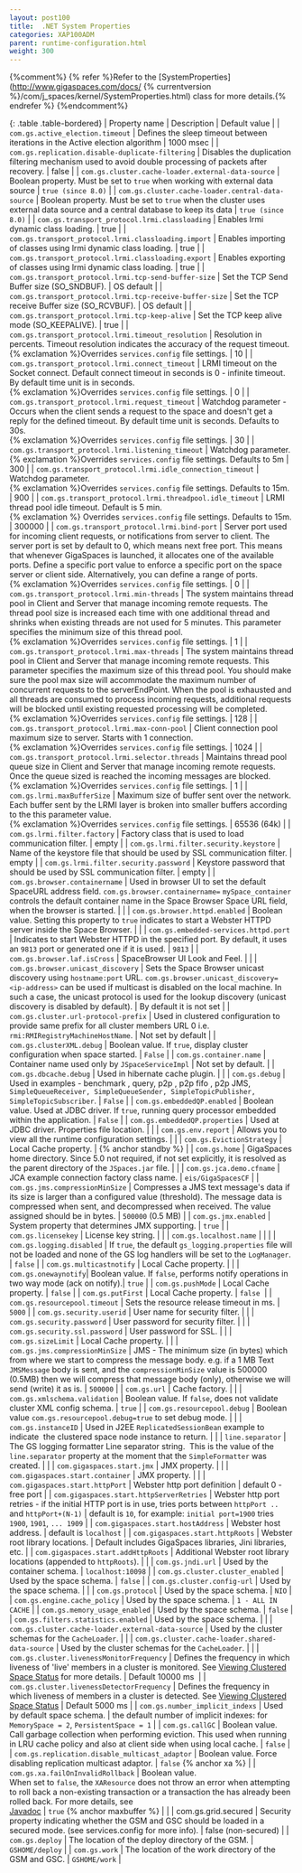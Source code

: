 ```yaml
---
layout: post100
title:  .NET System Properties
categories: XAP100ADM
parent: runtime-configuration.html
weight: 300
---
```



{%comment%}
{% refer %}Refer to the [SystemProperties](http://www.gigaspaces.com/docs/ {% currentversion %}/com/j_spaces/kernel/SystemProperties.html) class for more details.{% endrefer %}
{%endcomment%}

{: .table .table-bordered}
| Property name  | Description | Default value  |
| `com.gs.active_election.timeout` | Defines the sleep timeout between iterations in the Active election algorithm | 1000 msec |
| `com.gs.replication.disable-duplicate-filtering` | Disables the duplication filtering mechanism used to avoid double processing of packets after recovery. | false |
| `com.gs.cluster.cache-loader.external-data-source` | Boolean property. Must be set to `true` when working with external data source | `true (since 8.0)` |
| `com.gs.cluster.cache-loader.central-data-source` | Boolean property. Must be set to `true` when the cluster uses external data source and a central database to keep its data | `true (since 8.0)` |
| `com.gs.transport_protocol.lrmi.classloading` | Enables lrmi dynamic class loading. | true |
| `com.gs.transport_protocol.lrmi.classloading.import` | Enables importing of classes using lrmi dynamic class loading. | true |
| `com.gs.transport_protocol.lrmi.classloading.export` | Enables exporting of classes using lrmi dynamic class loading. | true |
| `com.gs.transport_protocol.lrmi.tcp-send-buffer-size` | Set the TCP Send Buffer size (SO_SNDBUF). | OS default |
| `com.gs.transport_protocol.lrmi.tcp-receive-buffer-size` | Set the TCP receive Buffer size (SO_RCVBUF). | OS default |
| `com.gs.transport_protocol.lrmi.tcp-keep-alive` | Set the TCP keep alive mode (SO_KEEPALIVE). | true |
| `com.gs.transport_protocol.lrmi.timeout_resolution` | Resolution in percents. Timeout resolution indicates the accuracy of the request timeout.<br/>{% exclamation %}Overrides `services.config` file settings. | 10 |
| `com.gs.transport_protocol.lrmi.connect_timeout` | LRMI timeout on the Socket connect. Default connect timeout in seconds is 0 - infinite timeout. By default time unit is in seconds.<br/>{% exclamation %}Overrides `services.config` file settings. | 0 |
| `com.gs.transport_protocol.lrmi.request_timeout` | Watchdog parameter - Occurs when the client sends a request to the space and doesn't get a reply for the defined timeout. By default time unit is seconds. Defaults to 30s.<br/>{% exclamation %}Overrides `services.config` file settings. | 30 |
| `com.gs.transport_protocol.lrmi.listening_timeout` | Watchdog parameter.<br/>{% exclamation %}Overrides `services.config` file settings. Defaults to 5m | 300 |
| `com.gs.transport_protocol.lrmi.idle_connection_timeout` | Watchdog parameter.<br/>{% exclamation %}Overrides `services.config` file settings. Defaults to 15m. | 900 |
| `com.gs.transport_protocol.lrmi.threadpool.idle_timeout` | LRMI thread pool idle timeout. Default is 5 min.<br/>{% exclamation %} Overrides `services.config` file settings. Defaults to 15m. | 300000 |
| `com.gs.transport_protocol.lrmi.bind-port` | Server port used for incoming client requests, or notifications from server to client. The server port is set by default to 0, which means next free port. This means that whenever GigaSpaces is launched, it allocates one of the available ports. Define a specific port value to enforce a specific port on the space server or client side. Alternatively, you can define a range of ports.<br/>{% exclamation %}Overrides `services.config` file settings. | 0 |
| `com.gs.transport_protocol.lrmi.min-threads` | The system maintains thread pool in Client and Server that manage incoming remote requests. The thread pool size is increased each time with one additional thread and shrinks when existing threads are not used for 5 minutes. This parameter specifies the minimum size of this thread pool.<br/>{% exclamation %}Overrides `services.config` file settings. | 1 |
| `com.gs.transport_protocol.lrmi.max-threads` | The system maintains thread pool in Client and Server that manage incoming remote requests. This parameter specifies the maximum size of this thread pool. You should make sure the pool max size will accommodate the maximum number of concurrent requests to the serverEndPoint. When the pool is exhausted and all threads are consumed to process incoming requests, additional requests will be blocked until existing requested processing will be completed.<br/>{% exclamation %}Overrides `services.config` file settings. | 128 |
| `com.gs.transport_protocol.lrmi.max-conn-pool` | Client connection pool maximum size to server. Starts with 1 connection.<br/>{% exclamation %}Overrides `services.config` file settings. | 1024 |
| `com.gs.transport_protocol.lrmi.selector.threads` | Maintains thread pool queue size in Client and Server that manage incoming remote requests. Once the queue sized is reached the incoming messages are blocked.<br/>{% exclamation %}Overrides `services.config` file settings. | 1 |
| `com.gs.lrmi.maxBufferSize` | Maximum size of buffer sent over the network. Each buffer sent by the LRMI layer is broken into smaller buffers according to the this parameter value.<br/>{% exclamation %}Overrides `services.config` file settings. | 65536 (64k) |
| `com.gs.lrmi.filter.factory` | Factory class that is used to load communication filter. | empty |
| `com.gs.lrmi.filter.security.keystore` | Name of the keystore file that should be used by SSL communication filter. | empty |
| `com.gs.lrmi.filter.security.password` | Keystore password that should be used by SSL communication filter. | empty |
| `com.gs.browser.containername` | Used in browser UI to set the default SpaceURL address field. `com.gs.browser.containername=` `mySpace_container` controls the default container name in the Space Browser Space URL field, when the browser is started. | |
| `com.gs.browser.httpd.enabled` | Boolean value. Setting this property to `true` indicates to start a Webster HTTPD server inside the Space Browser. | |
| `com.gs.embedded-services.httpd.port` | Indicates to start Webster HTTPD in the specified port. By default, it uses an `9813` port or generated one if it is used. | `9813` |
| `com.gs.browser.laf.isCross` | SpaceBrowser UI Look and Feel. | |
| `com.gs.browser.unicast_discovery` | Sets the Space Browser unicast discovery using `hostname:port` URL. `com.gs.browser.unicast_discovery=` `<ip-address>` can be used if multicast is disabled on the local machine. In such a case, the unicast protocol is used for the lookup discovery (unicast discovery is disabled by default). | By default it is not set |
| `com.gs.cluster.url-protocol-prefix` | Used in clustered configuration to provide same prefix for all cluster members URL 0 i.e. `rmi:RMIRegistryMachineHostName`\. | Not set by default |
| `com.gs.clusterXML.debug` | Boolean value. If `true`, display cluster configuration when space started. | `False` |
| `com.gs.container.name` | Container name used only by `JSpaceServiceImpl` | Not set by default. |
| `com.gs.dbcache.debug` | Used in hibernate cache plugin. | |
| `com.gs.debug` | Used in examples - benchmark , query, p2p , p2p fifo , p2p JMS, `SimpleQueueReceiver, SimpleQueueSender, SimpleTopicPublisher, SimpleTopicSubscriber`. | `False` |
| `com.gs.embeddedQP.enabled` | Boolean value. Used at JDBC driver. If `true`, running query processor embedded within the application. | `False` |
| `com.gs.embeddedQP.properties` | Used at JDBC driver. Properties file location. | |
| `com.gs.env.report` | Allows you to view all the runtime configuration settings. | |
| `com.gs.EvictionStrategy` | Local Cache property. | {% anchor standby %} |
| `com.gs.home` | GigaSpaces home directory.
Since 5.0 not required, if not set explicitly, it is resolved as the parent directory of the `JSpaces.jar` file. | |
| `com.gs.jca.demo.cfname` | JCA example connection factory class name. | `eis/GigaSpacesCF` |
| `com.gs.jms.compressionMinSize` | Compresses a JMS text message's data if its size is larger than a configured value (threshold). The message data is compressed when sent, and decompressed when received. The value assigned should be in bytes. | `500000` (0.5 MB) |
| `com.gs.jmx.enabled` | System property that determines JMX supporting. | `true` |
| `com.gs.licensekey` | License key string. | |
| `com.gs.localhost.name` | | |
| `com.gs.logging.disabled` | If `true`, the default `gs_logging.properties` file will not be loaded and none of the GS log handlers will be set to the `LogManager`. | `false` |
| `com.gs.multicastnotify` | Local Cache property. | |
| `com.gs.onewaynotify`| Boolean value. If `false`, performs notify operations in two way mode (ack on notify).| `true` |
| `com.gs.pushMode` | Local Cache property. | `false` |
| `com.gs.putFirst` | Local Cache property. | `false`&nbsp; |
| `com.gs.resourcepool.timeout` | Sets the resource release timeout in ms. | `5000` |
| `com.gs.security.userid` | User name for security filter. | |
| `com.gs.security.password` | User password for security filter. | |
| `com.gs.security.ssl.password` | User password for SSL. | |
| `com.gs.sizeLimit` | Local Cache property. | |
| `com.gs.jms.compressionMinSize` | JMS - The minimum size (in bytes) which from where we start to compress the message body. e.g. if a 1 MB Text `JMSMessage` body is sent, and the `compressionMinSize` value is 500000 (0.5MB) then we will compress that message body (only), otherwise we will send (write) it as is. | `500000` |
| `com.gs.url` | Cache factory. | |
| `com.gs.xmlschema.validation` | Boolean value. If `false`, does not validate cluster XML config schema. | `true` |
| `com.gs.resourcepool.debug` | Boolean value `com.gs.resourcepool.debug=true` to set debug mode. | |
| `com.gs.instanceID` | Used in J2EE `ReplicatedSessionBean` example to indicate&nbsp; the clustered space node instance to return. | |
| `line.separator` | The GS logging formatter Line separator string.&nbsp; This is the value of the `line.separator` property at the moment that the `SimpleFormatter` was created. | |
| `com.gigaspaces.start.jmx` | JMX property. | |
| `com.gigaspaces.start.container` | JMX property. | |
| `com.gigaspaces.start.httpPort` | Webster http port definition  | default 0 - free port  |
| `com.gigaspaces.start.httpServerRetries` | Webster http port retries - if the initial HTTP port is in use, tries ports between `httpPort ..` and `httpPort+(N-1)` | default is `10`, for example: `initial port=1900` tries `1900`, `1901`, `... 1909` |
| `com.gigaspaces.start.hostAddress` | Webster host address. | default is `localhost` |
| `com.gigaspaces.start.httpRoots` | Webster root library locations. | Default includes GigaSpaces libraries, Jini libraries, etc. |
| `com.gigaspaces.start.addHttpRoots` | Additional Webster root library locations (appended to `httpRoots`). | |
| `com.gs.jndi.url` | Used by the container schema. | `localhost:10098` |
| `com.gs.cluster.cluster_enabled` | Used by the space schema. | `false` |
| `com.gs.cluster.config-url` | Used by the space schema. | |
| `com.gs.protocol` | Used by the space schema. | `NIO` |
| `com.gs.engine.cache_policy` | Used by the space schema. | `1 - ALL IN CACHE` |
| `com.gs.memory_usage_enabled` | Used by the space schema. | `false` |
| `com.gs.filters.statistics.enabled` | Used by the space schema. | |
| `com.gs.cluster.cache-loader.external-data-source` | Used by the cluster schemas for the `CacheLoader`. | |
| `com.gs.cluster.cache-loader.shared-data-source` | Used by the cluster schemas for the `CacheLoader`. | |
| `com.gs.cluster.livenessMonitorFrequency` | Defines the frequency in which liveness of 'live' members in a cluster is monitored. See [Viewing Clustered Space Status](./troubleshooting-viewing-clustered-space-status.html) for more details. | Default 10000 ms&nbsp; |
| `com.gs.cluster.livenessDetectorFrequency` | Defines the frequency in which liveness of members in a cluster is detected. See [Viewing Clustered Space Status](./troubleshooting-viewing-clustered-space-status.html) | Default 5000 ms |
| `com.gs.number_implicit_indexs` | Used by default space schema. | the default number of implicit indexes: for `MemorySpace = 2`, `PersistentSpace = 1` |
| `com.gs.callGC` | Boolean value.<br/>Call garbage collection when performing eviction. This used when running in LRU cache policy and also at client side when using local cache. | `false` |
| `com.gs.replication.disable_multicast_adaptor` | Boolean value.
Force disabling replication multicast adaptor. | `false` {% anchor xa %} |
| `com.gs.xa.failOnInvalidRollback` | Boolean value.<br/>When set to `false`, the `XAResource` does not throw an error when attempting to roll back a non-existing transaction or a transaction the has already been rolled back. For more details, see<br/>[Javadoc](http://docs.oracle.com/javase/1.5.0/docs/api/javax/transaction/xa/XAResource.html) | `true` {% anchor maxbuffer %} |  |
| com.gs.grid.secured | Security property indicating whether the GSM and GSC should be loaded in a secured mode. (see services.config for more info). | false (non-secured) |
| `com.gs.deploy` | The location of the deploy directory of the GSM. | `GSHOME/deploy` |
| `com.gs.work` | The location of the work directory of the GSM and GSC. | `GSHOME/work` |
